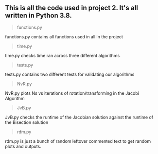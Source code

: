 ## This is all the code used in project 2. It's all written in Python 3.8.
>functions.py 

functions.py contains all functions used in all in the project

>time.py

time.py checks time ran across three different algorithms

>tests.py

tests.py contains two different tests for validating our algorithms

>NvR.py

NvR.py plots Ns vs iterations of rotation/transforming in the Jacobi Algorithm

>JvB.py

JvB.py checks the runtime of the Jacobian solution against the runtime of the Bisection solution

>rdm.py

rdm.py is just a bunch of random leftover commented text to get random plots and outputs.
